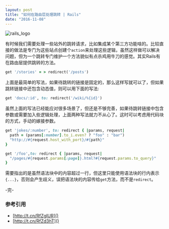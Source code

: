 ```yaml
---
layout: post
title: "如何在路由层处理跳转 | Rails"
date: "2016-11-08"
---
```


![rails_logo]({{site.IMG_PATH}}/rails_logo.png)

有时候我们需要处理一些站外的跳转请求，比如集成某个第三方功能啥的。比较直接的做法是专门为这些站点创建个`action`来处理这些逻辑，虽然这样做可以解决问题，但为一个跳转专门维护一个方法貌似有点杀鸡用牛刀的感觉。其实Rails有在路由层提供跳转的方法。


```ruby
get '/stories' = > redirect('/posts')
```
上面是最简单的写法，如果待跳转的链接是固定的，那么这样写就可以了，但如果跳转链接中还包含动态值，则可以用下面的写法:

```ruby
get 'docs/:id', to: redirect('/wiki/%{id}')
```

虽然上面的写法已经能应对很多场景了，但还是不够完善，如果待跳转链接中包含参数或需要加入些逻辑处理，上面两种写法就力不从心了。这时可以考虑用代码块的方式，手动的嫁接参数。

```ruby
get 'jokes/:number', to: redirect { |params, request|
  path = (params[:number].to_i.even? ? "foo" : "bar")
  "http://#{request.host_with_port}/#{path}"
}
```

```ruby
get '/foo',to: redirect { |params, request| 
  "/pages/#{request.params[:page]}.html?#{request.params.to_query}"
}
```

需要指出的是虽然语法块中的内容超过一行，但这里只能使用语法块的行内表示`{...}`，否则会产生歧义，误把语法块的内容传给`get`方法，而不是`redirect`。

-完-

### 参考引用
+ [http://t.cn/RfZgIUR]()
+ [http://t.cn/RfZd3hT]()